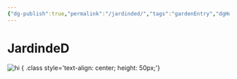 ```yaml
---
{"dg-publish":true,"permalink":"/jardinded/","tags":"gardenEntry","dgHomeLink":true,"dgPassFrontmatter":false}
---
```



# JardindeD
![hi](https://i.imgur.com/ahewaNu.png)
{ .class style='text-align: center; height: 50px;'}
